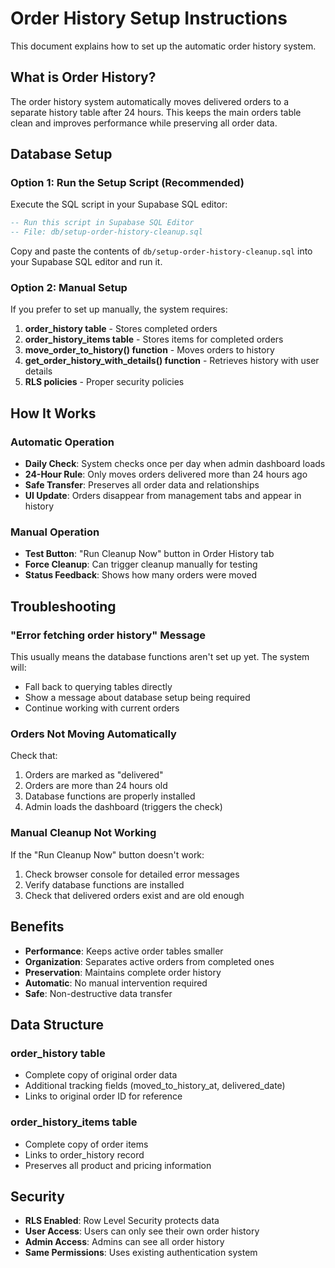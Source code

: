 # Order History Setup Instructions

This document explains how to set up the automatic order history system.

## What is Order History?

The order history system automatically moves delivered orders to a separate history table after 24 hours. This keeps the main orders table clean and improves performance while preserving all order data.

## Database Setup

### Option 1: Run the Setup Script (Recommended)

Execute the SQL script in your Supabase SQL editor:

```sql
-- Run this script in Supabase SQL Editor
-- File: db/setup-order-history-cleanup.sql
```

Copy and paste the contents of `db/setup-order-history-cleanup.sql` into your Supabase SQL editor and run it.

### Option 2: Manual Setup

If you prefer to set up manually, the system requires:

1. **order_history table** - Stores completed orders
2. **order_history_items table** - Stores items for completed orders
3. **move_order_to_history() function** - Moves orders to history
4. **get_order_history_with_details() function** - Retrieves history with user details
5. **RLS policies** - Proper security policies

## How It Works

### Automatic Operation

- **Daily Check**: System checks once per day when admin dashboard loads
- **24-Hour Rule**: Only moves orders delivered more than 24 hours ago
- **Safe Transfer**: Preserves all order data and relationships
- **UI Update**: Orders disappear from management tabs and appear in history

### Manual Operation

- **Test Button**: "Run Cleanup Now" button in Order History tab
- **Force Cleanup**: Can trigger cleanup manually for testing
- **Status Feedback**: Shows how many orders were moved

## Troubleshooting

### "Error fetching order history" Message

This usually means the database functions aren't set up yet. The system will:

- Fall back to querying tables directly
- Show a message about database setup being required
- Continue working with current orders

### Orders Not Moving Automatically

Check that:

1. Orders are marked as "delivered"
2. Orders are more than 24 hours old
3. Database functions are properly installed
4. Admin loads the dashboard (triggers the check)

### Manual Cleanup Not Working

If the "Run Cleanup Now" button doesn't work:

1. Check browser console for detailed error messages
2. Verify database functions are installed
3. Check that delivered orders exist and are old enough

## Benefits

- **Performance**: Keeps active order tables smaller
- **Organization**: Separates active orders from completed ones
- **Preservation**: Maintains complete order history
- **Automatic**: No manual intervention required
- **Safe**: Non-destructive data transfer

## Data Structure

### order_history table

- Complete copy of original order data
- Additional tracking fields (moved_to_history_at, delivered_date)
- Links to original order ID for reference

### order_history_items table

- Complete copy of order items
- Links to order_history record
- Preserves all product and pricing information

## Security

- **RLS Enabled**: Row Level Security protects data
- **User Access**: Users can only see their own order history
- **Admin Access**: Admins can see all order history
- **Same Permissions**: Uses existing authentication system
